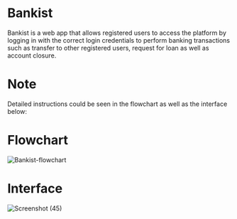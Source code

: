 # Bankist

Bankist is a web app that allows registered users to access the platform by logging in with the correct login credentials to perform banking transactions such as transfer to other registered users, request for loan as well as account closure.

# Note

Detailed instructions could be seen in the flowchart as well as the interface below:

# Flowchart


![Bankist-flowchart](https://user-images.githubusercontent.com/93651960/196291431-e4cd15b0-2f6a-4f1c-a212-64f6db174b61.png)


# Interface


![Screenshot (45)](https://user-images.githubusercontent.com/93651960/196291800-7092298f-13e3-46d2-bff5-15216700e0ce.png)
